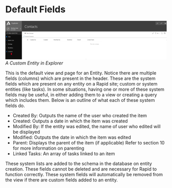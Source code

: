 # Default Fields

![Default Fields 01.png](./downloaded_image_1705285477035.png)*A Custom Entity in Explorer*

This is the default view and page for an Entity. Notice there are multiple fields (columns) which are present in the header. These are the system fields which are present on any entity on a Rapid site; custom or system entities (like tasks). In some situations, having one or more of these system fields may be useful, in either adding them to a view or creating a query which includes them. Below is an outline of what each of these system fields do.

- Created By: Outputs the name of the user who created the item
- Created: Outputs a date in which the item was created
- Modified By: If the entity was edited, the name of user who edited will be displayed
- Modified: Outputs the date in which the item was edited
- Parent: Displays the parent of the item (if applicable) Refer to section 10 for more information on parenting
- Linked Tasks: An array of tasks linked to an item

These system lists are added to the schema in the database on entity creation. These fields cannot be deleted and are necessary for Rapid to function correctly. These system fields will automatically be removed from the view if there are custom fields added to an entity.
